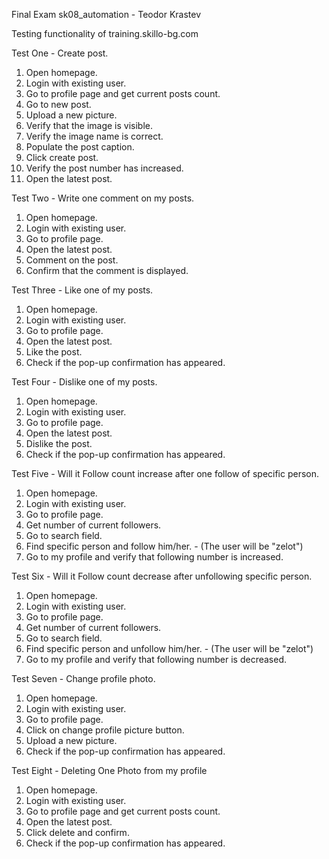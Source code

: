 Final Exam sk08_automation - Teodor Krastev

Testing functionality of training.skillo-bg.com

Test One - Create post.
1. Open homepage.
2. Login with existing user.
3. Go to profile page and get current posts count.
4. Go to new post.
5. Upload a new picture.
6. Verify that the image is visible.
7. Verify the image name is correct.
8. Populate the post caption.
9. Click create post.
10. Verify the post number has increased.
11. Open the latest post.

Test Two - Write one comment on my posts.
1. Open homepage.
2. Login with existing user.
3. Go to profile page.
4. Open the latest post.
5. Comment on the post.
6. Confirm that the comment is displayed.

Test Three - Like one of my posts.
1. Open homepage.
2. Login with existing user.
3. Go to profile page.
4. Open the latest post.
5. Like the post.
6. Check if the pop-up confirmation has appeared.

Test Four - Dislike one of my posts.
1. Open homepage.
2. Login with existing user.
3. Go to profile page.
4. Open the latest post.
5. Dislike the post.
6. Check if the pop-up confirmation has appeared.

Test Five - Will it Follow count increase after one follow of specific person.
1. Open homepage.
2. Login with existing user.
3. Go to profile page.
4. Get number of current followers.
5. Go to search field.
6. Find specific person and follow him/her. - (The user will be "zelot")
7. Go to my profile and verify that following number is increased.

Test Six - Will it Follow count decrease after unfollowing specific person.
1. Open homepage.
2. Login with existing user.
3. Go to profile page.
4. Get number of current followers.
5. Go to search field.
6. Find specific person and unfollow him/her. - (The user will be "zelot")
7. Go to my profile and verify that following number is decreased.

Test Seven - Change profile photo.
1. Open homepage.
2. Login with existing user.
3. Go to profile page.
4. Click on change profile picture button.
5. Upload a new picture.
6. Check if the pop-up confirmation has appeared.

Test Eight - Deleting One Photo from my profile
1. Open homepage.
2. Login with existing user.
3. Go to profile page and get current posts count.
4. Open the latest post.
5. Click delete and confirm.
6. Check if the pop-up confirmation has appeared.

